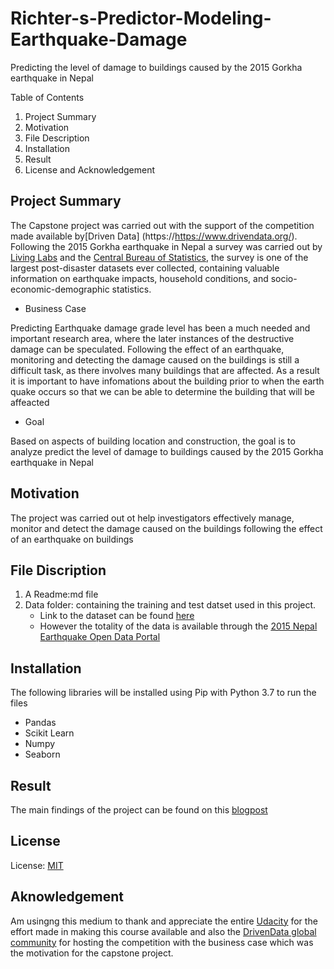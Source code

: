 # Richter-s-Predictor-Modeling-Earthquake-Damage
Predicting the level of damage to buildings caused by the 2015 Gorkha earthquake in Nepal

Table of Contents
1. Project Summary
2. Motivation
3. File Description
4. Installation
5. Result
6. License and Acknowledgement

## Project Summary
The Capstone project was carried out with the support of the competition made available by[Driven Data] (https://https://www.drivendata.org/).  Following the 2015 Gorkha earthquake in Nepal a survey was carried out by  [Living Labs](http://www.kathmandulivinglabs.org/) and the [Central Bureau of Statistics](https://cbs.gov.np/), the survey is one of the largest post-disaster datasets ever collected, containing valuable information on earthquake impacts, household conditions, and socio-economic-demographic statistics.

 * Business Case
 
Predicting Earthquake damage grade level has been a much needed and important research area, where the later instances of the destructive damage can be speculated. Following the effect of an earthquake, monitoring and detecting  the damage caused on the buildings is still a difficult task, as there involves many buildings that are affected. As a result it is important to have infomations about the building prior to when the earth quake occurs so that we can be able to determine the building that will be affeacted 

 * Goal
 
Based on aspects of building location and construction, the goal is to analyze predict the level of damage to buildings caused by the 2015 Gorkha earthquake in Nepal
## Motivation
The project was carried out ot help investigators effectively manage, monitor and detect the damage caused on the buildings following the effect of an earthquake on buildings


## File Discription
1. A Readme:md file
2. Data folder: containing the training and test datset used in this project.
   * Link to the dataset can be found [here](https://www.drivendata.org/competitions/57/nepal-earthquake/data/) 
   * However the totality of the data is available through the [2015 Nepal Earthquake Open Data Portal](http://eq2015.npc.gov.np/#/)

## Installation
The following libraries will be installed using Pip with Python 3.7 to run the files
   * Pandas
   * Scikit Learn
   * Numpy
   * Seaborn
   
 ## Result
 The main findings of the project can be found on this [blogpost]()
 
 ## License 
  License: [MIT](https://www.mit.edu/)
 
 ## Aknowledgement 
 Am usingng this medium to thank and appreciate the entire [Udacity](https://www.udacity.com) for the effort made in making this course available and also the [DrivenData global community]() for hosting the competition with the business case which was the motivation for the capstone project.

 
 
    

